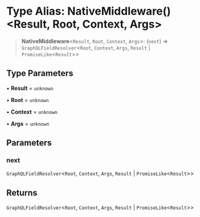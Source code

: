 # Type Alias: NativeMiddleware()\<Result, Root, Context, Args\>

> **NativeMiddleware**\<`Result`, `Root`, `Context`, `Args`\>: (`next`) => `GraphQLFieldResolver`\<`Root`, `Context`, `Args`, `Result` \| `PromiseLike`\<`Result`\>\>

## Type Parameters

• **Result** = `unknown`

• **Root** = `unknown`

• **Context** = `unknown`

• **Args** = `unknown`

## Parameters

### next

`GraphQLFieldResolver`\<`Root`, `Context`, `Args`, `Result` \| `PromiseLike`\<`Result`\>\>

## Returns

`GraphQLFieldResolver`\<`Root`, `Context`, `Args`, `Result` \| `PromiseLike`\<`Result`\>\>
